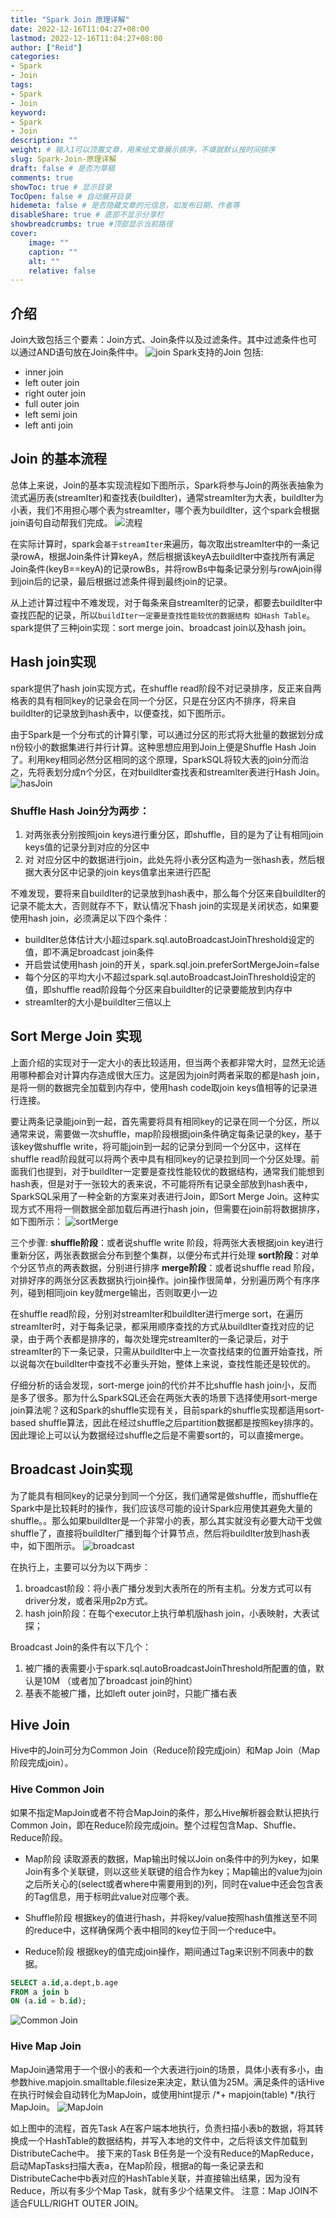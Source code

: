 ```yaml
---
title: "Spark Join 原理详解"
date: 2022-12-16T11:04:27+08:00
lastmod: 2022-12-16T11:04:27+08:00
author: ["Reid"]
categories: 
- Spark
- Join
tags: 
- Spark
- Join
keyword:
- Spark
- Join
description: ""
weight: # 输入1可以顶置文章，用来给文章展示排序，不填就默认按时间排序
slug: Spark-Join-原理详解
draft: false # 是否为草稿
comments: true
showToc: true # 显示目录
TocOpen: false # 自动展开目录
hidemeta: false # 是否隐藏文章的元信息，如发布日期、作者等
disableShare: true # 底部不显示分享栏
showbreadcrumbs: true #顶部显示当前路径
cover:
    image: ""
    caption: ""
    alt: ""
    relative: false
---
```


## 介绍
Join大致包括三个要素：Join方式、Join条件以及过滤条件。其中过滤条件也可以通过AND语句放在Join条件中。
![join](https://cdn.staticaly.com/gh/Reid00/image-host@main/20221216/image.3auv97qmulk0.webp)
Spark支持的Join 包括:
- inner join
- left outer join
- right outer join
- full outer join
- left semi join
- left anti join

## Join 的基本流程
总体上来说，Join的基本实现流程如下图所示，Spark将参与Join的两张表抽象为流式遍历表(streamIter)和查找表(buildIter)，通常streamIter为大表，buildIter为小表，我们不用担心哪个表为streamIter，哪个表为buildIter，这个spark会根据join语句自动帮我们完成。
![流程](https://cdn.staticaly.com/gh/Reid00/image-host@main/20221216/image.4hvszw2v3nc0.webp)

在实际计算时，spark会`基于streamIter`来遍历，每次取出streamIter中的一条记录rowA，根据Join条件计算keyA，然后根据该keyA去buildIter中查找所有满足Join条件(keyB==keyA)的记录rowBs，并将rowBs中每条记录分别与rowAjoin得到join后的记录，最后根据过滤条件得到最终join的记录。

从上述计算过程中不难发现，对于每条来自streamIter的记录，都要去buildIter中查找匹配的记录，所以`buildIter一定要是查找性能较优的数据结构 如Hash Table`。spark提供了三种join实现：sort merge join、broadcast join以及hash join。

## Hash join实现
spark提供了hash join实现方式，在shuffle read阶段不对记录排序，反正来自两格表的具有相同key的记录会在同一个分区，只是在分区内不排序，将来自buildIter的记录放到hash表中，以便查找，如下图所示。

由于Spark是一个分布式的计算引擎，可以通过分区的形式将大批量的数据划分成n份较小的数据集进行并行计算。这种思想应用到Join上便是Shuffle Hash Join了。利用key相同必然分区相同的这个原理，SparkSQL将较大表的join分而治之，先将表划分成n个分区，在对buildlter查找表和streamlter表进行Hash Join。
![hasJoin](https://cdn.staticaly.com/gh/Reid00/image-host@main/20221216/image.360e1g4bv760.webp)

### Shuffle Hash Join分为两步：
1. 对两张表分别按照join keys进行重分区，即shuffle，目的是为了让有相同join keys值的记录分到对应的分区中
2. 对 对应分区中的数据进行join，此处先将小表分区构造为一张hash表，然后根据大表分区中记录的join keys值拿出来进行匹配

不难发现，要将来自buildIter的记录放到hash表中，那么每个分区来自buildIter的记录不能太大，否则就存不下，默认情况下hash join的实现是关闭状态，如果要使用hash join，必须满足以下四个条件：
- buildIter总体估计大小超过spark.sql.autoBroadcastJoinThreshold设定的值，即不满足broadcast join条件
- 开启尝试使用hash join的开关，spark.sql.join.preferSortMergeJoin=false
- 每个分区的平均大小不超过spark.sql.autoBroadcastJoinThreshold设定的值，即shuffle read阶段每个分区来自buildIter的记录要能放到内存中
- streamIter的大小是buildIter三倍以上

## Sort Merge Join 实现
上面介绍的实现对于一定大小的表比较适用，但当两个表都非常大时，显然无论适用哪种都会对计算内存造成很大压力。这是因为join时两者采取的都是hash join，是将一侧的数据完全加载到内存中，使用hash code取join keys值相等的记录进行连接。

要让两条记录能join到一起，首先需要将具有相同key的记录在同一个分区，所以通常来说，需要做一次shuffle，map阶段根据join条件确定每条记录的key，基于该key做shuffle write，将可能join到一起的记录分到同一个分区中，这样在shuffle read阶段就可以将两个表中具有相同key的记录拉到同一个分区处理。前面我们也提到，对于buildIter一定要是查找性能较优的数据结构，通常我们能想到hash表，但是对于一张较大的表来说，不可能将所有记录全部放到hash表中，SparkSQL采用了一种全新的方案来对表进行Join，即Sort Merge Join。这种实现方式不用将一侧数据全部加载后再进行hash join，但需要在join前将数据排序，如下图所示：
![sortMerge](https://cdn.staticaly.com/gh/Reid00/image-host@main/20221216/image.17azw5lad074.webp)

三个步骤:
**shuffle阶段**：或者说shuffle write 阶段，将两张大表根据join key进行重新分区，两张表数据会分布到整个集群，以便分布式并行处理
**sort阶段**：对单个分区节点的两表数据，分别进行排序
**merge阶段**：或者说shuffle read 阶段，对排好序的两张分区表数据执行join操作。join操作很简单，分别遍历两个有序序列，碰到相同join key就merge输出，否则取更小一边

在shuffle read阶段，分别对streamIter和buildIter进行merge sort，在遍历streamIter时，对于每条记录，都采用顺序查找的方式从buildIter查找对应的记录，由于两个表都是排序的，每次处理完streamIter的一条记录后，对于streamIter的下一条记录，只需从buildIter中上一次查找结束的位置开始查找，所以说每次在buildIter中查找不必重头开始，整体上来说，查找性能还是较优的。

仔细分析的话会发现，sort-merge join的代价并不比shuffle hash join小，反而是多了很多。那为什么SparkSQL还会在两张大表的场景下选择使用sort-merge join算法呢？这和Spark的shuffle实现有关，目前spark的shuffle实现都适用sort-based shuffle算法，因此在经过shuffle之后partition数据都是按照key排序的。因此理论上可以认为数据经过shuffle之后是不需要sort的，可以直接merge。

## Broadcast Join实现
为了能具有相同key的记录分到同一个分区，我们通常是做shuffle，而shuffle在Spark中是比较耗时的操作，我们应该尽可能的设计Spark应用使其避免大量的shuffle。。那么如果buildIter是一个非常小的表，那么其实就没有必要大动干戈做shuffle了，直接将buildIter广播到每个计算节点，然后将buildIter放到hash表中，如下图所示。
![broadcast](https://cdn.staticaly.com/gh/Reid00/image-host@main/20221216/image.5v9djh5ouq80.webp)

在执行上，主要可以分为以下两步：
1. broadcast阶段：将小表广播分发到大表所在的所有主机。分发方式可以有driver分发，或者采用p2p方式。
2. hash join阶段：在每个executor上执行单机版hash join，小表映射，大表试探；

Broadcast Join的条件有以下几个：
1. 被广播的表需要小于spark.sql.autoBroadcastJoinThreshold所配置的值，默认是10M （或者加了broadcast join的hint）
2. 基表不能被广播，比如left outer join时，只能广播右表

## Hive Join
Hive中的Join可分为Common Join（Reduce阶段完成join）和Map Join（Map阶段完成join）。
### Hive Common Join
如果不指定MapJoin或者不符合MapJoin的条件，那么Hive解析器会默认把执行Common Join，即在Reduce阶段完成join。整个过程包含Map、Shuffle、Reduce阶段。

- Map阶段
读取源表的数据，Map输出时候以Join on条件中的列为key，如果Join有多个关联键，则以这些关联键的组合作为key；Map输出的value为join之后所关心的(select或者where中需要用到的)列，同时在value中还会包含表的Tag信息，用于标明此value对应哪个表。

- Shuffle阶段
根据key的值进行hash，并将key/value按照hash值推送至不同的reduce中，这样确保两个表中相同的key位于同一个reduce中。

- Reduce阶段
根据key的值完成join操作，期间通过Tag来识别不同表中的数据。

```sql
SELECT a.id,a.dept,b.age 
FROM a join b 
ON (a.id = b.id);
```
![Common Join](https://cdn.staticaly.com/gh/Reid00/image-host@main/20221216/image.5rzbfv75s340.webp)

### Hive Map Join
MapJoin通常用于一个很小的表和一个大表进行join的场景，具体小表有多小，由参数hive.mapjoin.smalltable.filesize来决定，默认值为25M。满足条件的话Hive在执行时候会自动转化为MapJoin，或使用hint提示 /*+ mapjoin(table) */执行MapJoin。
![MapJoin](https://cdn.staticaly.com/gh/Reid00/image-host@main/20221216/image.4sz2rswtp9y0.webp)

如上图中的流程，首先Task A在客户端本地执行，负责扫描小表b的数据，将其转换成一个HashTable的数据结构，并写入本地的文件中，之后将该文件加载到DistributeCache中。
接下来的Task B任务是一个没有Reduce的MapReduce，启动MapTasks扫描大表a，在Map阶段，根据a的每一条记录去和DistributeCache中b表对应的HashTable关联，并直接输出结果，因为没有Reduce，所以有多少个Map Task，就有多少个结果文件。
注意：Map JOIN不适合FULL/RIGHT OUTER JOIN。